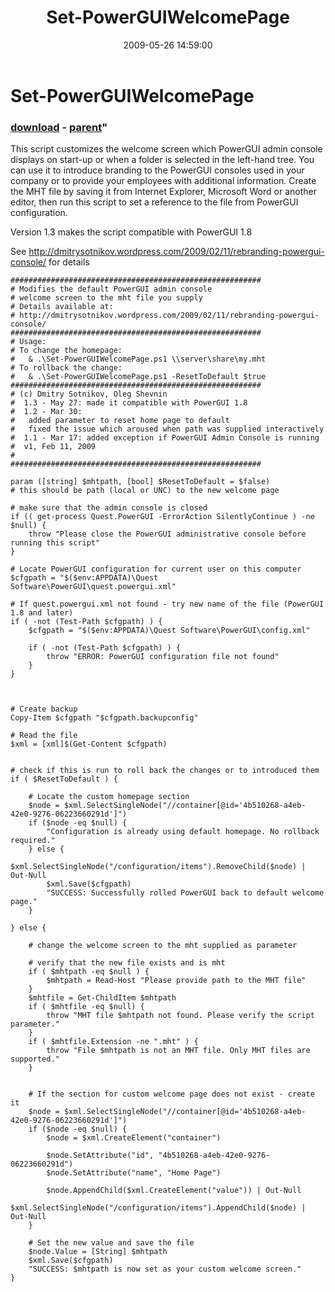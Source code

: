﻿---
pid:            1129
parent:         984
children:       
poster:         Dmitry Sotnikov
title:          Set-PowerGUIWelcomePage
date:           2009-05-26 14:59:00
format:         posh
---

# Set-PowerGUIWelcomePage

### [download](1129.ps1) - [parent](984.md)"

This script customizes the welcome screen which PowerGUI admin console displays on start-up or when a folder is selected in the left-hand tree.
You can use it to introduce branding to the PowerGUI consoles used in your company or to provide your employees with additional information.
Create the MHT file by saving it from Internet Explorer, Microsoft Word or another editor, then run this script to set a reference to the file from PowerGUI configuration.

Version 1.3 makes the script compatible with PowerGUI 1.8

See http://dmitrysotnikov.wordpress.com/2009/02/11/rebranding-powergui-console/ for details

```posh
########################################################
# Modifies the default PowerGUI admin console
# welcome screen to the mht file you supply
# Details available at:
# http://dmitrysotnikov.wordpress.com/2009/02/11/rebranding-powergui-console/ 
########################################################
# Usage:
# To change the homepage:
#   & .\Set-PowerGUIWelcomePage.ps1 \\server\share\my.mht
# To rollback the change:
#   & .\Set-PowerGUIWelcomePage.ps1 -ResetToDefault $true
########################################################
# (c) Dmitry Sotnikov, Oleg Shevnin
#  1.3 - May 27: made it compatible with PowerGUI 1.8
#  1.2 - Mar 30:
#   added parameter to reset home page to default
#   fixed the issue which aroused when path was supplied interactively
#  1.1 - Mar 17: added exception if PowerGUI Admin Console is running
#  v1, Feb 11, 2009
#
########################################################

param ([string] $mhtpath, [bool] $ResetToDefault = $false)
# this should be path (local or UNC) to the new welcome page

# make sure that the admin console is closed
if (( get-process Quest.PowerGUI -ErrorAction SilentlyContinue ) -ne $null) { 
	throw "Please close the PowerGUI administrative console before running this script" 
}

# Locate PowerGUI configuration for current user on this computer
$cfgpath = "$($env:APPDATA)\Quest Software\PowerGUI\quest.powergui.xml"

# If quest.powergui.xml not found - try new name of the file (PowerGUI 1.8 and later)
if ( -not (Test-Path $cfgpath) ) {  
	$cfgpath = "$($env:APPDATA)\Quest Software\PowerGUI\config.xml"

	if ( -not (Test-Path $cfgpath) ) {  
		throw "ERROR: PowerGUI configuration file not found"
	}
}



# Create backup
Copy-Item $cfgpath "$cfgpath.backupconfig"

# Read the file
$xml = [xml]$(Get-Content $cfgpath)


# check if this is run to roll back the changes or to introduced them
if ( $ResetToDefault ) {

	# Locate the custom homepage section
	$node = $xml.SelectSingleNode("//container[@id='4b510268-a4eb-42e0-9276-06223660291d']")
	if ($node -eq $null) {
		"Configuration is already using default homepage. No rollback required."
	} else {
		$xml.SelectSingleNode("/configuration/items").RemoveChild($node) | Out-Null 
		$xml.Save($cfgpath)
		"SUCCESS: Successfully rolled PowerGUI back to default welcome page."
	}
		
} else {

	# change the welcome screen to the mht supplied as parameter
	
	# verify that the new file exists and is mht
	if ( $mhtpath -eq $null ) {
		$mhtpath = Read-Host "Please provide path to the MHT file"
	}
	$mhtfile = Get-ChildItem $mhtpath
	if ( $mhtfile -eq $null) { 
		throw "MHT file $mhtpath not found. Please verify the script parameter." 
	}
	if ( $mhtfile.Extension -ne ".mht" ) {
		throw "File $mhtpath is not an MHT file. Only MHT files are supported." 
	}
	
	
	# If the section for custom welcome page does not exist - create it
	$node = $xml.SelectSingleNode("//container[@id='4b510268-a4eb-42e0-9276-06223660291d']")
	if ($node -eq $null) {
		$node = $xml.CreateElement("container")
		
		$node.SetAttribute("id", "4b510268-a4eb-42e0-9276-06223660291d")
		$node.SetAttribute("name", "Home Page")
		
		$node.AppendChild($xml.CreateElement("value")) | Out-Null 
		$xml.SelectSingleNode("/configuration/items").AppendChild($node) | Out-Null 
	}
	
	# Set the new value and save the file
	$node.Value = [String] $mhtpath
	$xml.Save($cfgpath)
	"SUCCESS: $mhtpath is now set as your custom welcome screen."
}
```
